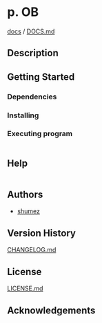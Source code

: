 <!--
Filename: 	README.md
Project: 	/Users/shume/Developer/mnemosyne/docs/Fornix/p_OB
Author: 	shumez <https://github.com/shumez>
Created: 	2018-06-15 20:43:5
Modified: 	2019-01-26 11:22:14
-----
Copyright (c) 2019 shumez
-->

# p. OB


[docs] / [DOCS.md]


## Description


## Getting Started



### Dependencies



### Installing



### Executing program

```
```

## Help

```
```

## Authors

* [shumez]

## Version History

[CHANGELOG.md]

## License

[LICENSE.md]


## Acknowledgements


<!-- ------------------------------- -->
[shumez]: shumez
[DOCS.md]: docs/DOCS.md
[docs]: docs/
[CHANGELOG.md]: CHANGELOG.md
[LICENSE.md]: LICENSE.md
